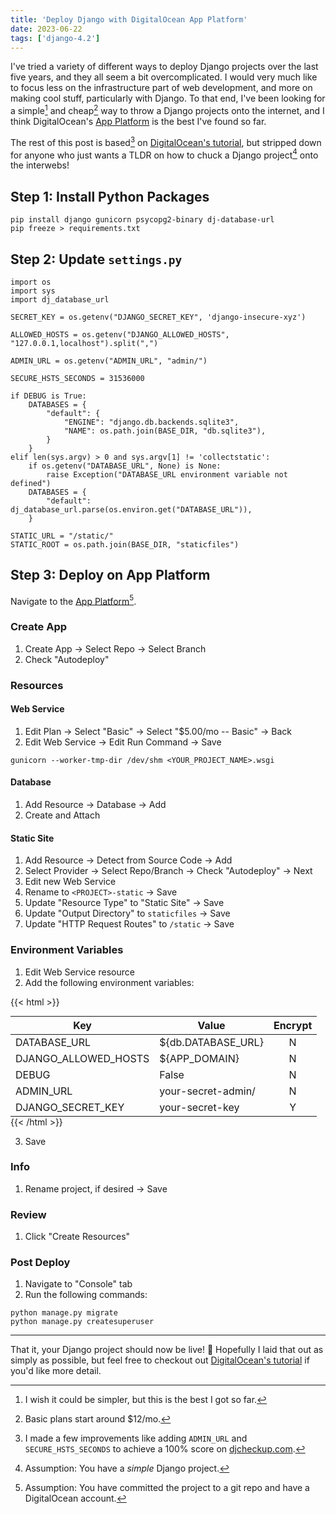 ```yaml
---
title: 'Deploy Django with DigitalOcean App Platform'
date: 2023-06-22
tags: ['django-4.2']
---
```


I've tried a variety of different ways to deploy Django projects over the last five years, and they all seem a bit overcomplicated. I would very much like to focus less on the infrastructure part of web development, and more on making cool stuff, particularly with Django. To that end, I've been looking for a simple[^1] and cheap[^2] way to throw a Django projects onto the internet, and I think DigitalOcean's [App Platform](https://www.digitalocean.com/products/app-platform) is the best I've found so far.

The rest of this post is based[^3] on [DigitalOcean's tutorial](https://docs.digitalocean.com/tutorials/app-deploy-django-app/), but stripped down for anyone who just wants a TLDR on how to chuck a Django project[^4] onto the interwebs!

## Step 1: Install Python Packages

```
pip install django gunicorn psycopg2-binary dj-database-url
pip freeze > requirements.txt
```

## Step 2: Update `settings.py`

```
import os
import sys
import dj_database_url

SECRET_KEY = os.getenv("DJANGO_SECRET_KEY", 'django-insecure-xyz')

ALLOWED_HOSTS = os.getenv("DJANGO_ALLOWED_HOSTS", "127.0.0.1,localhost").split(",")

ADMIN_URL = os.getenv("ADMIN_URL", "admin/")

SECURE_HSTS_SECONDS = 31536000

if DEBUG is True:
    DATABASES = {
        "default": {
            "ENGINE": "django.db.backends.sqlite3",
            "NAME": os.path.join(BASE_DIR, "db.sqlite3"),
        }
    }
elif len(sys.argv) > 0 and sys.argv[1] != 'collectstatic':
    if os.getenv("DATABASE_URL", None) is None:
        raise Exception("DATABASE_URL environment variable not defined")
    DATABASES = {
        "default": dj_database_url.parse(os.environ.get("DATABASE_URL")),
    }

STATIC_URL = "/static/"
STATIC_ROOT = os.path.join(BASE_DIR, "staticfiles")
```

## Step 3: Deploy on App Platform

Navigate to the [App Platform](https://cloud.digitalocean.com/apps)[^5].

### Create App

1. Create App → Select Repo → Select Branch
2. Check "Autodeploy"

### Resources

#### Web Service

1. Edit Plan → Select "Basic" → Select "$5.00/mo -- Basic" → Back
2. Edit Web Service → Edit Run Command → Save

```
gunicorn --worker-tmp-dir /dev/shm <YOUR_PROJECT_NAME>.wsgi
```

#### Database

1. Add Resource → Database → Add
2. Create and Attach

#### Static Site

1. Add Resource → Detect from Source Code → Add
2. Select Provider → Select Repo/Branch → Check "Autodeploy" → Next
3. Edit new Web Service
4. Rename to `<PROJECT>-static` → Save
5. Update "Resource Type" to "Static Site" → Save
6. Update "Output Directory" to `staticfiles` → Save
7. Update "HTTP Request Routes" to `/static` → Save

### Environment Variables

1. Edit Web Service resource
2. Add the following environment variables:

{{< html >}}
<div style="overflow-x:auto;">
    <table style="margin: 0;">
        <thead>
            <tr>
                <th>Key</th>
                <th>Value</th>
                <th style="text-align:center">Encrypt</th>
            </tr>
        </thead>
        <tbody>
            <tr>
                <td>DATABASE_URL</td>
                <td>${db.DATABASE_URL}</td>
                <td style="text-align:center">N</td>
            </tr>
            <tr>
                <td>DJANGO_ALLOWED_HOSTS</td>
                <td>${APP_DOMAIN}</td>
                <td style="text-align:center">N</td>
            </tr>
            <tr>
                <td>DEBUG</td>
                <td>False</td>
                <td style="text-align:center">N</td>
            </tr>
            <tr>
                <td>ADMIN_URL</td>
                <td>your-secret-admin/</td>
                <td style="text-align:center">N</td>
            </tr>
            <tr>
                <td>DJANGO_SECRET_KEY</td>
                <td>your-secret-key</td>
                <td style="text-align:center">Y</td>
            </tr>
        </tbody>
    </table>
</div>
{{< /html >}}

3. Save

### Info

1. Rename project, if desired → Save

### Review

1. Click "Create Resources"

### Post Deploy

1. Navigate to "Console" tab
2. Run the following commands:

```
python manage.py migrate
python manage.py createsuperuser
```

---

That it, your Django project should now be live! 🚀 Hopefully I laid that out as simply as possible, but feel free to checkout out [DigitalOcean's tutorial](https://docs.digitalocean.com/tutorials/app-deploy-django-app/) if you'd like more detail.

[^1]: I wish it could be simpler, but this is the best I got so far.
[^2]: Basic plans start around $12/mo.
[^3]: I made a few improvements like adding `ADMIN_URL` and `SECURE_HSTS_SECONDS` to achieve a 100% score on [djcheckup.com](https://djcheckup.com/).
[^4]: Assumption: You have a _simple_ Django project.
[^5]: Assumption: You have committed the project to a git repo and have a DigitalOcean account.
